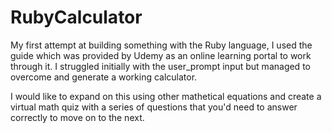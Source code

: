 # RubyCalculator



My first attempt at building something with the Ruby language, I used the guide which was provided by Udemy as an online learning portal to work through it.
I struggled initially with the user_prompt input but managed to overcome and generate a working calculator.

I would like to expand on this using other mathetical equations and create a virtual math quiz with a series of questions that you'd need to answer correctly to move on to the next.
